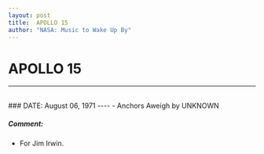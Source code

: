 ```yaml
---
layout: post
title:  APOLLO 15
author: "NASA: Music to Wake Up By"
---
```


# APOLLO 15
----
<br/>
### DATE: August 06, 1971
----
- Anchors Aweigh by UNKNOWN

##### Comment:
* For Jim Irwin.
